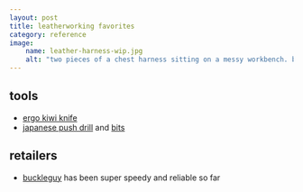 ```yaml
---
layout: post
title: leatherworking favorites
category: reference
image: 
    name: leather-harness-wip.jpg
    alt: "two pieces of a chest harness sitting on a messy workbench. both pieces are about 8 inches long total and consist of two large o-rings joined by a dark teal leather strap. the o rings and rivets are matte black."
---
```


## tools

- [ergo kiwi knife](https://www.buckleguy.com/ergo-kiwi-knife-2-0/)
- [japanese push drill](https://www.talasonline.com/Japanese-Push-Drill) and [bits](https://www.talasonline.com/Japanese-Push-Drill-Replacement-Bits)

## retailers

- [buckleguy](https://www.buckleguy.com/) has been super speedy and reliable so far